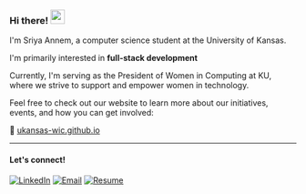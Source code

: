 ### Hi there! <img src="https://emojis.slackmojis.com/emojis/images/1536351075/4594/blob-wave.gif" width="25"/>

I'm Sriya Annem, a computer science student at the University of Kansas.

I'm primarily interested in **full-stack development** 

 Currently, I'm serving as the President of Women in Computing at KU, where we strive to support and empower women in technology.

Feel free to check out our website to learn more about our initiatives, events, and how you can get involved:

🔗 [ukansas-wic.github.io](https://ukansas-wic.github.io)

---


#### Let's connect!

<a href="https://www.linkedin.com/in/sriya-annem" target="_blank"><img src="https://img.shields.io/badge/LinkedIn-%230077B5.svg?&style=flat-square&logo=linkedin&logoColor=white" alt="LinkedIn"></a>
[![Email](https://img.shields.io/badge/Email-black?style=flat-square&logo=gmail)](mailto:sriyaannem@gmail.com)
[![Resume](https://img.shields.io/badge/Resume-black?style=flat-square)](https://docs.google.com/document/d/1ChOy7NG-2F0BXhCadsKBeDOiMgqvTEuSuoVHzYsokMg/edit?usp=sharing)
</div>
